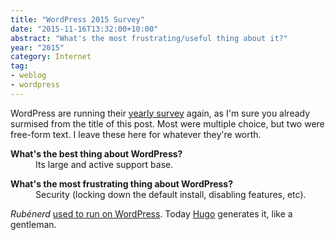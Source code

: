 ```yaml
---
title: "WordPress 2015 Survey"
date: "2015-11-16T13:32:00+10:00"
abstract: "What's the most frustrating/useful thing about it?"
year: "2015"
category: Internet
tag:
- weblog
- wordpress
---
```

WordPress are running their [yearly survey](http://wp-survey.polldaddy.com/s/wp-2015) again, as I'm sure you already surmised from the title of this post. Most were multiple choice, but two were free-form text. I leave these here for whatever they're worth.

<dl>

<dt style="font-weight:bold">What's the best thing about WordPress?</dt>
<dd>Its large and active support base.<p></p></dd>

<dt style="font-weight:bold">What's the most frustrating thing about WordPress?
<dd>Security (locking down the default install, disabling features, etc).<p></p></dd>

</dl>

*Rubénerd* [used to run on WordPress](https://rubenerd.com/wordpress-and-webserver-status/). Today [Hugo](http://gohugo.io) generates it, like a gentleman.

